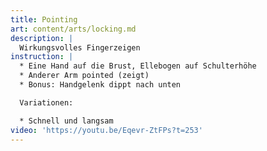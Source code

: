 ```yaml
---
title: Pointing
art: content/arts/locking.md
description: |
  Wirkungsvolles Fingerzeigen
instruction: |
  * Eine Hand auf die Brust, Ellebogen auf Schulterhöhe
  * Anderer Arm pointed (zeigt)
  * Bonus: Handgelenk dippt nach unten

  Variationen:

  * Schnell und langsam
video: 'https://youtu.be/Eqevr-ZtFPs?t=253'
---
```


